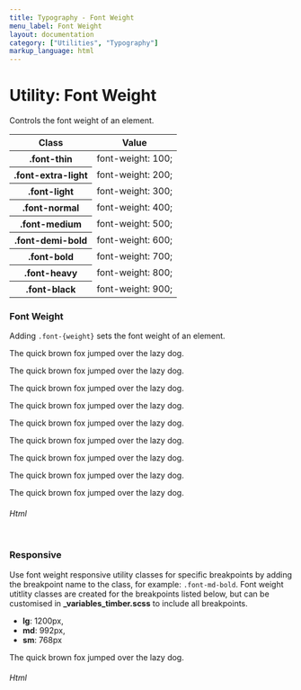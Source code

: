 ```yaml
---
title: Typography - Font Weight
menu_label: Font Weight
layout: documentation
category: ["Utilities", "Typography"]
markup_language: html
---
```


<div class="section-block">
  <div class="row pt-40 pt-md-40">
    <div class="col w-9/12 w-md-full order-2 content-inner">
      <h1 class="font-light">Utility: Font Weight</h1>
      <p class="mb-10">Controls the font weight of an element.</p>
      <!-- Classes -->
      <div class="table-scrollable">
        <table class="table size-md rounded bg-white">
          <thead>
            <tr>
              <th> Class </th>
              <th> Value </th>
            </tr>
          </thead>
          <tbody class="font-mono">
            <tr>
              <th class="color-indigo">.font-thin</th>
              <td> font-weight: 100; </td>
            </tr>
            <tr>
              <th class="color-indigo">.font-extra-light</th>
              <td> font-weight: 200; </td>
            </tr>
            <tr>
              <th class="color-indigo">.font-light</th>
              <td> font-weight: 300; </td>
            </tr>
            <tr>
              <th class="color-indigo">.font-normal</th>
              <td> font-weight: 400; </td>
            </tr>
            <tr>
              <th class="color-indigo">.font-medium</th>
              <td> font-weight: 500; </td>
            </tr>
            <tr>
              <th class="color-indigo">.font-demi-bold</th>
              <td> font-weight: 600; </td>
            </tr>
            <tr>
              <th class="color-indigo">.font-bold</th>
              <td> font-weight: 700; </td>
            </tr>
            <tr>
              <th class="color-indigo">.font-heavy</th>
              <td> font-weight: 800; </td>
            </tr>
            <tr>
              <th class="color-indigo">.font-black</th>
              <td> font-weight: 900; </td>
            </tr>
          </tbody>
        </table>
      </div>
      <!-- Classes End -->
      <!-- Demo Block -->
      <div class="demo-block mt-80">
        <h3 class="font-light">Font Weight</h3>
        <p>Adding <code class="color-indigo font-bold">.font-{weight}</code> sets the font weight of an element.</p>
        <div class="p-30 rounded lead bg-grey-ultralight">
          <p class="font-thin">The quick brown fox jumped over the lazy dog.</p>
          <p class="font-extra-light">The quick brown fox jumped over the lazy dog.</p>
          <p class="font-light">The quick brown fox jumped over the lazy dog.</p>
          <p class="font-normal">The quick brown fox jumped over the lazy dog.</p>
          <p class="font-medium">The quick brown fox jumped over the lazy dog.</p>
          <p class="font-demi-bold">The quick brown fox jumped over the lazy dog.</p>
          <p class="font-bold">The quick brown fox jumped over the lazy dog.</p>
          <p class="font-heavy">The quick brown fox jumped over the lazy dog.</p>
          <p class="font-black">The quick brown fox jumped over the lazy dog.</p>
        </div>
      </div>
      <!-- Demo Block End -->
      <!-- code -->
      <h6 class="uppercase">Html</h6>
      <div class="rounded p-20 overflow-y-scroll mb-0 bg-gradient-grey-ultralight border-l border-4 border-solid border-indigo">
        <pre class="m-0 language-html"><code class="inline-block scrolling-touch"><!--<p class="font-thin">The quick brown fox jumped over the lazy dog.</p>
<p class="font-extra-light">The quick brown fox jumped over the lazy dog.</p>
<p class="font-light">The quick brown fox jumped over the lazy dog.</p>
<p class="font-normal">The quick brown fox jumped over the lazy dog.</p>
<p class="font-medium">The quick brown fox jumped over the lazy dog.</p>
<p class="font-demi-bold">The quick brown fox jumped over the lazy dog.</p>
<p class="font-bold">The quick brown fox jumped over the lazy dog.</p>
<p class="font-heavy">The quick brown fox jumped over the lazy dog.</p>
<p class="font-black">The quick brown fox jumped over the lazy dog.</p>
--></code></pre>
      </div>
      <!-- code -->
      <!-- Demo Block -->
      <div class="demo-block mt-80">
        <h3 class="font-light">Responsive</h3>
        <p>Use font weight responsive utility classes for specific breakpoints by adding the breakpoint name to the class, for example: <code class="color-indigo font-bold">.font-md-bold</code>. Font weight utitlity classes are created for the breakpoints listed below, but can be customised in <strong>_variables_timber.scss</strong> to include all breakpoints.</p>
        <ul class="list-none">
          <li><strong>lg</strong>: 1200px,</li>
          <li><strong>md</strong>: 992px,</li>
          <li><strong>sm</strong>: 768px</li>
        </ul>
        <div class="p-30 rounded bg-grey-ultralight">
          <p class="font-thin font-lg-light font-md-medium font-sm-bold lead center p-30 mb-0 rounded bg-grey-darkest color-white">The quick brown fox jumped over the lazy dog.</p>
        </div>
      </div>
      <!-- Demo Block End -->
      <!-- code -->
      <h6 class="uppercase">Html</h6>
      <div class="rounded p-20 overflow-y-scroll mb-0 bg-gradient-grey-ultralight border-l border-4 border-solid border-indigo">
        <pre class="m-0 language-html"><code class="inline-block scrolling-touch"><!--<p class="font-thin font-lg-light font-md-medium font-sm-bold">The quick brown fox jumped over the lazy dog.</p>
--></code></pre>
      </div>
      <!-- code -->
    </div>
    <!-- Content Inner End -->
		<!-- {{ sidebar }} -->
  </div>
</div>
